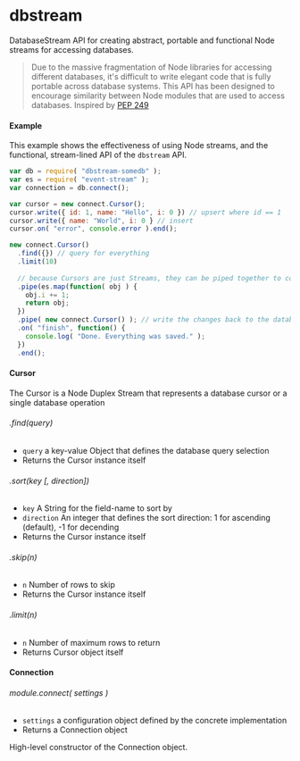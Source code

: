 dbstream
========

DatabaseStream API for creating abstract, portable and functional Node streams for accessing databases.

> Due to the massive fragmentation of Node libraries for accessing different databases, it's difficult to write elegant code that is fully portable across database systems. This API has been designed to encourage similarity between Node modules that are used to access databases. Inspired by [PEP 249](http://legacy.python.org/dev/peps/pep-0249/)

#### Example

This example shows the effectiveness of using Node streams, and the functional, stream-lined API of the `dbstream` API.

```javascript
var db = require( "dbstream-somedb" );
var es = require( "event-stream" );
var connection = db.connect();

var cursor = new connect.Cursor(); 
cursor.write({ id: 1, name: "Hello", i: 0 }) // upsert where id == 1
cursor.write({ name: "World", i: 0 } // insert
cursor.on( "error", console.error ).end();

new connect.Cursor()
  .find({}) // query for everything
  .limit(10)
  
  // because Cursors are just Streams, they can be piped together to construct a functional data-processing pipeline
  .pipe(es.map(function( obj ) {
    obj.i += 1;
    return obj;
  })
  .pipe( new connect.Cursor() ); // write the changes back to the database with a new cursor
  .on( "finish", function() {
    console.log( "Done. Everything was saved." );
  })
  .end();
```

#### Cursor

The Cursor is a Node Duplex Stream that represents a database cursor or a single database operation

###### .find(query)

* `query` a key-value Object that defines the database query selection
* Returns the Cursor instance itself


###### .sort(key [, direction])

* `key` A String for the field-name to sort by
* `direction` An integer that defines the sort direction: 1 for ascending (default), -1 for decending
* Returns the Cursor instance itself

###### .skip(n)

* `n` Number of rows to skip
* Returns the Cursor instance itself


###### .limit(n)

* `n` Number of maximum rows to return
* Returns Cursor object itself

#### Connection

###### module.connect( settings )

* `settings` a configuration object defined by the concrete implementation
* Returns a Connection object 

High-level constructor of the Connection object. 

